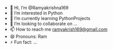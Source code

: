 - 👋 Hi, I’m @Ramyakrishna169
- 👀 I’m interested in Python
- 🌱 I’m currently learning PythonProjects
- 💞️ I’m looking to collaborate on ...
- 📫 How to reach me ramyakrish169@gmail.com
- 😄 Pronouns: Ram
- ⚡ Fun fact: ...

<!---
Ramyakrishna169/Ramyakrishna169 is a ✨ special ✨ repository because its `README.md` (this file) appears on your GitHub profile.
You can click the Preview link to take a look at your changes.
--->
